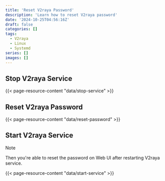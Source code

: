 ```yaml
---
title: 'Reset V2raya Password'
description: 'Learn how to reset V2raya password'
date: '2024-10-25T04:56:16Z'
draft: false
categories: []
tags:
  - V2raya
  - Linux
  - Systemd
series: []
images: []
---
```


## Stop V2raya Service

{{< page-resource-content "data/stop-service" >}}

## Reset V2raya Password

{{< page-resource-content "data/reset-password" >}}

## Start V2raya Service

> [!NOTE]
> Then you're able to reset the password on Web UI after restarting V2raya service.

{{< page-resource-content "data/start-service" >}}
